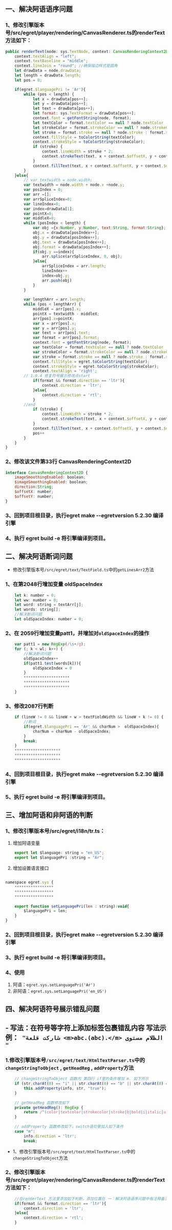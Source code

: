 ## 一、解决阿语语序问题
### 1、修改引擎版本号/src/egret/player/rendering/CanvasRenderer.ts的renderText方法如下：
```js
public renderText(node: sys.TextNode, context: CanvasRenderingContext2D): void {
    context.textAlign = "left";
    context.textBaseline = "middle";
    context.lineJoin = "round"; //确保描边样式是圆角
    let drawData = node.drawData;
    let length = drawData.length;
    let pos = 0;

    if(egret.$languagePri != 'Ar'){
        while (pos < length) {
            let x = drawData[pos++];
            let y = drawData[pos++];
            let text = drawData[pos++];
            let format: sys.TextFormat = drawData[pos++];
            context.font = getFontString(node, format);
            let textColor = format.textColor == null ? node.textColor : format.textColor;
            let strokeColor = format.strokeColor == null ? node.strokeColor : format.strokeColor;
            let stroke = format.stroke == null ? node.stroke : format.stroke;
            context.fillStyle = toColorString(textColor);
            context.strokeStyle = toColorString(strokeColor);
            if (stroke) {
                context.lineWidth = stroke * 2;
                context.strokeText(text, x + context.$offsetX, y + context.$offsetY);
            }
            context.fillText(text, x + context.$offsetX, y + context.$offsetY);
        }
    }else{
        // var textwidth = node.width;
        var textwidth = node.width + node.x +node.y;
        var posIndex = 0;
        var arr =[];
        var arrSpliceIndex=0;
        var lineIndex=0;
        var index=drawData[1];
        var pointX=0;
        var middleX=0;
        while (posIndex < length) {
            var obj ={x:Number, y:Number, text:String, format:String};
            obj.x = drawData[posIndex++];
            obj.y = drawData[posIndex++];
            obj.text = drawData[posIndex++];
            obj.format = drawData[posIndex++];
            if(obj.y ==index){
                arr.splice(arrSpliceIndex, 0, obj);
            }else{
                arrSpliceIndex = arr.length;
                lineIndex++
                index=obj.y;
                arr.push(obj)
            }
        }
        
        var lengthArr = arr.length;
        while (pos < lengthArr) {
            middleX = arr[pos].x;
            pointX = textwidth - middleX;
            arr[pos].x=pointX;
            var x = arr[pos].x;
            var y = arr[pos].y;
            var text = arr[pos].text;
            var format = arr[pos].format;
            context.font = getFontString(node, format);
            var textColor = format.textColor == null ? node.textColor : format.textColor;
            var strokeColor = format.strokeColor == null ? node.strokeColor : format.strokeColor;
            var stroke = format.stroke == null ? node.stroke : format.stroke;
            context.fillStyle = egret.toColorString(textColor);
            context.strokeStyle = egret.toColorString(strokeColor);
            context.textAlign = 'right';
        // 1.0.4 修复符号展示修改点start
            if(format && format.direction == 'ltr'){
                context.direction = 'ltr';
            }else{
                context.direction = 'rtl';
            }
        //end
            if (stroke) {
                context.lineWidth = stroke * 2;
                context.strokeText(text, x + context.$offsetX, y + context.$offsetY);
            }
            context.fillText(text, x + context.$offsetX, y + context.$offsetY);
            pos++
        }
    }
}
```

### 2、修改该文件第33行 CanvasRenderingContext2D
```js 
interface CanvasRenderingContext2D {
    imageSmoothingEnabled: boolean;
    $imageSmoothingEnabled: boolean;
    direction:String;
    $offsetX: number;
    $offsetY: number;
}
```
### 3、回到项目根目录，执行egret make --egretversion 5.2.30 编译引擎
### 4、执行 egret build -e 将引擎编译到项目。

## 二、解决阿语断词问题
- 修改引擎版本号`/src/egret/text/TextField.ts`中的`getLinesArr2`方法
### 1、在第2048行增加变量 oldSpaceIndex
```js
    let k: number = 0;
    let ww: number = 0;
    let word: string = textArr[j];
    let words: string[];
    //解决断词问题
    let oldSpaceIndex: number = 0;
```
### 2、在 2059行增加变量patt1，并增加对`oldSpaceIndex`的操作
```js
    var patt1 = new RegExp(/\s+/g);
    for (; k < wl; k++) {
        //解决断词问题
        oldSpaceIndex++
        if(patt1.test(words[k])){
            oldSpaceIndex = 0
        }
        ********************
        ********************
        ********************
    }
```
### 3、修改2087行判断
```js 
    if (lineW != 0 && lineW + w > textFieldWidth && lineW + k != 0) {
        //断词
        if(egret.$languagePri == 'Ar' && charNum >  oldSpaceIndex){
            charNum = charNum - oldSpaceIndex;
        }        
        break;
    }
    ********************
    ********************
    ********************
```
### 4、回到项目根目录，执行egret make --egretversion 5.2.30 编译引擎
### 5、执行 egret build -e 将引擎编译到项目。

## 三、增加阿语和非阿语的判断
### 1、修改引擎版本号/src/egret/i18n/tr.ts：
1. 增加阿语变量
```js
    export let $language: string = "en_US";
    export let $languagePri :string = "Ar";
```
2. 增加设置语言接口
```js

namespace egret.sys {
    *****************
    *****************
    *****************
    
    export function setLanguagePri(len : string):void{
        $languagePri = len;
    }
}
```
### 2、回到项目根目录，执行egret make --egretversion 5.2.30 编译引擎
### 3、执行 egret build -e 将引擎编译到项目。
### 4、使用
1. 阿语：`egret.sys.setLanguagePri('Ar')` 
2. 非阿语：`egret.sys.setLanguagePri('en_US')` 

## 四、解决阿语符号展示错乱问题
## - 写法：在符号等字符上添加标签包裹错乱内容 写法示例：```  "شاركت قلعة <m>abc.(abc).</m> الظلام مستوى  " ``` 
### 1.修改引擎版本号`/src/egret/text/HtmlTextParser.ts`中的`changeStringToObject` , `getHeadReg` , `addProperty`方法
``` js
    // changeStringToObject 函数内 第四行 if里的条件增加 m. 如下所示
    if (str.charAt(0) == "i" || str.charAt(0) == "b" || str.charAt(0) == "u" || str.charAt(0) == "m") {
        this.addProperty(info, str, "true");
    }
    
    // getHeadReg 函数修改如下
    private getHeadReg(): RegExp {
        return /^(color|textcolor|strokecolor|stroke|b|bold|i|italic|u|m|size|fontfamily|href|target)(\s)*=/;
    }
    
    // addProperty 函数修改如下，switch语句里加入如下条件
    case "m":
        info.direction = 'ltr';
        break;
```
- 1、修改引擎版本号`/src/egret/text/HtmlTextParser.ts`中的`changeStringToObject`方法

### 2、修改引擎版本号/src/egret/player/rendering/CanvasRenderer.ts的renderText方法如下：
```js
    //在renderText 方法里添加如下判断，添加位置在 一：解决阿语语序问题中有注释备注 （备注内容：1.0.4 修复符号展示修改点start，可直接搜索1.0.4查找位置）
    if(format && format.direction == 'ltr'){
        context.direction = 'ltr';
    }else{
        context.direction = 'rtl';
    }
```





